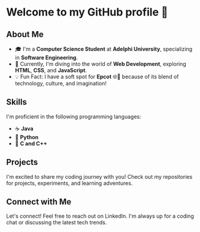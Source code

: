 # Welcome to my GitHub profile 👋

## About Me
- 🎓 I'm a **Computer Science Student** at **Adelphi University**, specializing in **Software Engineering**.
- 🌱 Currently, I'm diving into the world of **Web Development**, exploring **HTML**, **CSS**, and **JavaScript**.
- 💡 Fun Fact: I have a soft spot for **Epcot** 🌐🌟 because of its blend of technology, culture, and imagination!

## Skills
I'm proficient in the following programming languages:
- ☕ **Java**
- 🐍 **Python**
- 🔢 **C and C++**

## Projects
I'm excited to share my coding journey with you! Check out my repositories for projects, experiments, and learning adventures.

## Connect with Me
Let's connect! Feel free to reach out on LinkedIn. I'm always up for a coding chat or discussing the latest tech trends.


<!-- 
### Hi there 👋

My Name is Aidan McNamara,

I'm not quite sure of what to specialize in but I am interested in Web, Mobile and Application devlopment 

**Aidmac88992/Aidmac88992** is a ✨ _special_ ✨ repository because its `README.md` (this file) appears on your GitHub profile.

Here are some ideas to get you started:

- 🔭 I’m currently working on ...
- 🌱 I’m currently learning ...
- 👯 I’m looking to collaborate on ...
- 🤔 I’m looking for help with ...
- 💬 Ask me about ...
- 📫 How to reach me: ...
- 😄 Pronouns: ...

-->
